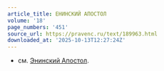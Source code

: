 ```yaml
---
article_title: ЕНИНСКИЙ АПОСТОЛ
volume: '18'
page_numbers: '451'
source_url: https://pravenc.ru/text/189963.html
downloaded_at: '2025-10-13T12:27:24Z'
---
```


- см. [Энинский Апостол](<https://pravenc.ru/text/Энинский Апостол.html>).
